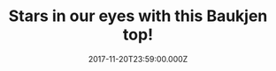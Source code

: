 ---
campaign-uuid: "c-37d5fa12-281c-4fa3-a22d-ffb6e63da94e"
type: "Offer"
category: "Fashion"
date: "2017-11-20T23:59:00.000Z"
end-date: "2018-01-31T23:59:00.000Z"
disable-form: false
is_promoted: false
has_entry_page: false
title: "Stars in our eyes with this Baukjen top!"
competition-description: "This season, the pentagonal symbol can be seen everywhere.\
  \ We've incorporated it an everyday top, immediately giving it an elevated feel.\
  \ By day, we're pairing this with cargo pants and trainers, for the evening with\
  \ denim and heels."
banner-img: "baukjen-main_image.jpg"
logo-left-href: "https://www.baukjen.com/uk/shop/edits/bestsellers/alara-top-navy-with-silver-stars.htm"
logo-left-image: "baukjen-logo.png"
logo-left-title: "Baukjen"
has-winner: false
country-restrictions:
- "GB"
---
